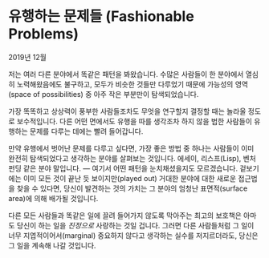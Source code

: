 # 유행하는 문제들 (Fashionable Problems)

2019년 12월

저는 여러 다른 분야에서 똑같은 패턴을 봐왔습니다. 수많은 사람들이 한 분야에서 열심히 노력해왔음에도 불구하고, 모두가 비슷한 것들만 다루었기 때문에 가능성의 영역(space of possibilities) 중 아주 작은 부분만이 탐색되었습니다.

가장 똑똑하고 상상력이 풍부한 사람들조차도 무엇을 연구할지 결정할 때는 놀라울 정도로 보수적입니다. 다른 어떤 면에서도 유행을 따를 생각조차 하지 않을 법한 사람들이 유행하는 문제를 다루는 데에는 빨려 들어갑니다.

만약 유행에서 벗어난 문제를 다루고 싶다면, 가장 좋은 방법 중 하나는 사람들이 이미 완전히 탐색되었다고 생각하는 분야를 살펴보는 것입니다. 에세이, 리스프(Lisp), 벤처 펀딩 같은 분야 말입니다. — 여기서 어떤 패턴을 눈치채셨을지도 모르겠습니다. 겉보기에는 이미 모든 것이 끝난 듯 보이지만(played out) 거대한 분야에 대한 새로운 접근법을 찾을 수 있다면, 당신이 발견하는 것의 가치는 그 분야의 엄청난 표면적(surface area)에 의해 배가될 것입니다.

다른 모든 사람들과 똑같은 일에 끌려 들어가지 않도록 막아주는 최고의 보호책은 아마도 당신이 하는 일을 *진정으로* 사랑하는 것일 겁니다. 그러면 다른 사람들처럼 그 일이 너무 지엽적이어서(marginal) 중요하지 않다고 생각하는 실수를 저지르더라도, 당신은 그 일을 계속해 나갈 것입니다.